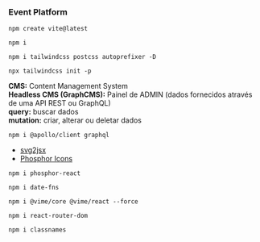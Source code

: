 ### Event Platform

```
npm create vite@latest
```

```
npm i
```

```
npm i tailwindcss postcss autoprefixer -D
```

```
npx tailwindcss init -p
```

**CMS:** Content Management System <br>
**Headless CMS (GraphCMS):** Painel de ADMIN (dados fornecidos através de uma API REST ou GraphQL) <br>
**query:** buscar dados <br>
**mutation:** criar, alterar ou deletar dados

```
npm i @apollo/client graphql
```

* [svg2jsx](https://svg2jsx.com/)
* [Phosphor Icons](https://phosphoricons.com/)

```
npm i phosphor-react
```

```
npm i date-fns
```

```
npm i @vime/core @vime/react --force
```

```
npm i react-router-dom
```

```
npm i classnames
```